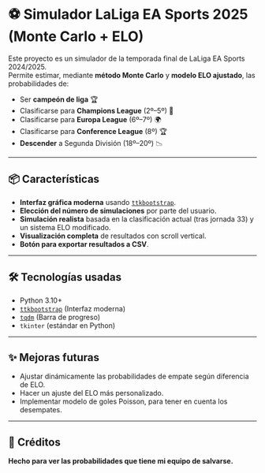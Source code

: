 # ⚽ Simulador LaLiga EA Sports 2025 (Monte Carlo + ELO)

Este proyecto es un simulador de la temporada final de LaLiga EA Sports 2024/2025.\
Permite estimar, mediante **método Monte Carlo** y **modelo ELO ajustado**, las probabilidades de:

- Ser **campeón de liga** 🏆
- Clasificarse para **Champions League** (2º–5º) 🌟
- Clasificarse para **Europa League** (6º–7º) 🌍
- Clasificarse para **Conference League** (8º) 🏆
- **Descender** a Segunda División (18º–20º) 📉

---

## 📦 Características

- **Interfaz gráfica moderna** usando [`ttkbootstrap`](https://ttkbootstrap.readthedocs.io/).
- **Elección del número de simulaciones** por parte del usuario.
- **Simulación realista** basada en la clasificación actual (tras jornada 33) y un sistema ELO modificado.
- **Visualización completa** de resultados con scroll vertical.
- **Botón para exportar resultados a CSV**.


---

## 🛠️ Tecnologías usadas

- Python 3.10+
- [`ttkbootstrap`](https://github.com/israel-dryer/ttkbootstrap) (Interfaz moderna)
- [`tqdm`](https://github.com/tqdm/tqdm) (Barra de progreso)
- `tkinter` (estándar en Python)

---

## ✨ Mejoras futuras

- Ajustar dinámicamente las probabilidades de empate según diferencia de ELO.
- Hacer un ajuste del ELO más personalizado.
- Implementar modelo de goles Poisson, para tener en cuenta los desempates.

---

## 🧐 Créditos

**Hecho para ver las probabilidades que tiene mi equipo de salvarse.**


